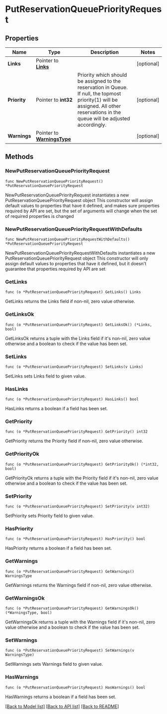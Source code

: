 # PutReservationQueuePriorityRequest

## Properties

Name | Type | Description | Notes
------------ | ------------- | ------------- | -------------
**Links** | Pointer to [**Links**](Links.md) |  | [optional] 
**Priority** | Pointer to **int32** | Priority which should be assigned to the reservation in Queue. If null, the topmost priority(1) will be assigned. All other reservations in the queue will be adjusted accordingly. | [optional] 
**Warnings** | Pointer to [**WarningsType**](WarningsType.md) |  | [optional] 

## Methods

### NewPutReservationQueuePriorityRequest

`func NewPutReservationQueuePriorityRequest() *PutReservationQueuePriorityRequest`

NewPutReservationQueuePriorityRequest instantiates a new PutReservationQueuePriorityRequest object
This constructor will assign default values to properties that have it defined,
and makes sure properties required by API are set, but the set of arguments
will change when the set of required properties is changed

### NewPutReservationQueuePriorityRequestWithDefaults

`func NewPutReservationQueuePriorityRequestWithDefaults() *PutReservationQueuePriorityRequest`

NewPutReservationQueuePriorityRequestWithDefaults instantiates a new PutReservationQueuePriorityRequest object
This constructor will only assign default values to properties that have it defined,
but it doesn't guarantee that properties required by API are set

### GetLinks

`func (o *PutReservationQueuePriorityRequest) GetLinks() Links`

GetLinks returns the Links field if non-nil, zero value otherwise.

### GetLinksOk

`func (o *PutReservationQueuePriorityRequest) GetLinksOk() (*Links, bool)`

GetLinksOk returns a tuple with the Links field if it's non-nil, zero value otherwise
and a boolean to check if the value has been set.

### SetLinks

`func (o *PutReservationQueuePriorityRequest) SetLinks(v Links)`

SetLinks sets Links field to given value.

### HasLinks

`func (o *PutReservationQueuePriorityRequest) HasLinks() bool`

HasLinks returns a boolean if a field has been set.

### GetPriority

`func (o *PutReservationQueuePriorityRequest) GetPriority() int32`

GetPriority returns the Priority field if non-nil, zero value otherwise.

### GetPriorityOk

`func (o *PutReservationQueuePriorityRequest) GetPriorityOk() (*int32, bool)`

GetPriorityOk returns a tuple with the Priority field if it's non-nil, zero value otherwise
and a boolean to check if the value has been set.

### SetPriority

`func (o *PutReservationQueuePriorityRequest) SetPriority(v int32)`

SetPriority sets Priority field to given value.

### HasPriority

`func (o *PutReservationQueuePriorityRequest) HasPriority() bool`

HasPriority returns a boolean if a field has been set.

### GetWarnings

`func (o *PutReservationQueuePriorityRequest) GetWarnings() WarningsType`

GetWarnings returns the Warnings field if non-nil, zero value otherwise.

### GetWarningsOk

`func (o *PutReservationQueuePriorityRequest) GetWarningsOk() (*WarningsType, bool)`

GetWarningsOk returns a tuple with the Warnings field if it's non-nil, zero value otherwise
and a boolean to check if the value has been set.

### SetWarnings

`func (o *PutReservationQueuePriorityRequest) SetWarnings(v WarningsType)`

SetWarnings sets Warnings field to given value.

### HasWarnings

`func (o *PutReservationQueuePriorityRequest) HasWarnings() bool`

HasWarnings returns a boolean if a field has been set.


[[Back to Model list]](../README.md#documentation-for-models) [[Back to API list]](../README.md#documentation-for-api-endpoints) [[Back to README]](../README.md)


